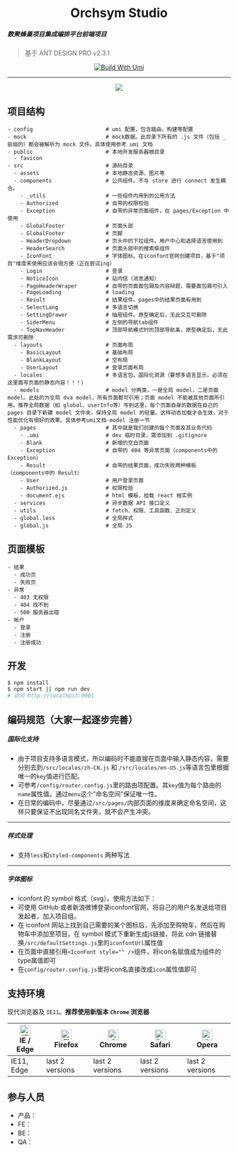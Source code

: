 <h1 align="center">Orchsym Studio</h1>
<h5>数聚蜂巢项目集成编排平台前端项目</h5>

> 基于 ANT DESIGN PRO v2.3.1

<div align="center">

[![Build With Umi](https://img.shields.io/badge/build%20with-umi-028fe4.svg?style=flat-square)](http://umijs.org/)
- - -
![](http://nifi.apache.org/assets/images/flow.png)

</div>

## 项目结构

```
- config                       # umi 配置，包含路由，构建等配置
- mock                         # mock数据。此目录下所有的 .js 文件（包括 _ 前缀的）都会被解析为 mock 文件。具体使用参考 umi 文档
- public                       # 本地开发服务器根目录
  - favicon
- src                          # 源码目录
  - assets                     # 本地静态资源、图片等
  - components                 # 公共组件。不与 store 进行 connect 发生耦合。
    - _utils                   # 一些组件内用到的公用方法
    - Authorized               # 自带的权限校验
    - Exception                # 自带的异常页面组件，在 pages/Exception 中使用
    - GlobalFooter             # 页面头部
    - GlobalFooter             # 页脚
    - HeaderDropdown           # 页头中的下拉组件。用户中心和选择语言使用到
    - HeaderSearch             # 页面头部中的搜索框组件
    - IconFont                 # 字体图标。在iconfont官网创建项目，基于"项目"维度来使用应该会很方便（正在尝试ing）
    - Login                    # 登录
    - NoticeIcon               # 站内信（消息通知）
    - PageHeaderWraper         # 自带的页面面包屑及内容辩题，需要面包屑可引入
    - PageLoading              # loading
    - Result                   # 结果组件。pages中的结果页面有用到
    - SelectLang               # 多语言切换
    - SettingDrawer            # 抽屉组件。原型确定后，无此交互可删除
    - SiderMenu                # 左侧的导航tab组件
    - TopNavHeader             # 顶部导航模式时的顶部导航条，原型确定后，无此需求可删除
  - layouts                    # 页面布局
    - BasicLayout              # 基础布局
    - BlankLayout              # 空布局
    - UserLayout               # 登录页面布局
  - locales                    # 多语言包，国际化资源（要想多语言显示，必须在这里面写页面的静态内容！！！）
  - models                     # model 分两类，一是全局 model，二是页面 model。此处的为全局 dva model，所有页面都可引用；页面 model 不能被其他页面所引用。推荐全局数据（如 global、userInfo等）写到这里，每个页面自身的数据在自己的 pages 目录下新建 model 文件夹，保持全局 model 的轻量。这样动态加载才会生效，对于性能优化有很好的效果。具体参考umi文档-model 注册一节
  - pages                      # 其中就是我们创建的每个页面及其业务代码
    - .umi                     # dev 临时目录，需添加到 .gitignore
    - Blank                    # 新增的空白页面
    - Exception                # 自带的 404 等异常页面（components中的 Exception）
    - Result                   # 自带的结果页面，成功失败两种模板（components中的 Result）
    - User                     # 用户登录页面
    - Authorized.js            # 权限校验
    - document.ejs             # html 模板，挂载 react 根实例
  - services                   # 异步数据 API 接口定义
  - utils                      # fetch、权限、工具函数、正则定义
  - global.less                # 全局样式
  - global.js                  # 全局 JS
```

## 页面模板

```
- 结果
  - 成功页
  - 失败页
- 异常
  - 403 无权限
  - 404 找不到
  - 500 服务器出错
- 帐户
  - 登录
  - 注册
  - 注册成功
```

## 开发
```bash
$ npm install
$ npm start || npm run dev
# 访问 http://localhost:9001
```
## 编码规范（大家一起逐步完善）
##### 国际化支持
- 由于项目支持多语言模式，所以编码时不能直接在页面中输入静态内容，需要分别去到`/src/locales/zh-CN.js` 和 `/src/locales/en-US.js`等语言包里根据唯一的`key`值进行匹配。
- 可参考`/config/router.config.js`里的路由项配置。其`key`值为每个路由的`name`属性值。通过`menu`这个"命名空间"保证唯一性。
- 在日常的编码中，尽量通过`/src/pages/`内部页面的维度来确定命名空间，这样只要保证不出现同名文件夹，就不会产生冲突。
- - -
##### 样式处理
- 支持`less`和`styled-components` 两种写法 
- - -
##### 字体图标
- iconfont 的 symbol 格式（svg）。使用方法如下：
- 可使用 GitHub 或者新浪微博登录iconfont官网，将自己的用户名发送给项目发起者，加入项目组。
- 在 iconfont 网站上找到自己需要的某个图标后，先添加至购物车，然后在购物车中添加至项目，在 symbol 模式下重新生成js链接，将此 cdn 链接替换`/src/defaultSettings.js`里的`iconfontUrl`属性值
- 在页面中直接引用`<IconFont style="" />`组件，将icon名赋值成为组件的type属值即可
- 在`config/router.config.js`里将icon名直接改成`icon`属性值即可
## 支持环境

现代浏览器及 `IE11`。**推荐使用新版本 `Chrome` 浏览器**

| [<img src="https://raw.githubusercontent.com/alrra/browser-logos/master/src/edge/edge_48x48.png" alt="IE / Edge" width="24px" height="24px" />](http://godban.github.io/browsers-support-badges/)</br>IE / Edge | [<img src="https://raw.githubusercontent.com/alrra/browser-logos/master/src/firefox/firefox_48x48.png" alt="Firefox" width="24px" height="24px" />](http://godban.github.io/browsers-support-badges/)</br>Firefox | [<img src="https://raw.githubusercontent.com/alrra/browser-logos/master/src/chrome/chrome_48x48.png" alt="Chrome" width="24px" height="24px" />](http://godban.github.io/browsers-support-badges/)</br>Chrome | [<img src="https://raw.githubusercontent.com/alrra/browser-logos/master/src/safari/safari_48x48.png" alt="Safari" width="24px" height="24px" />](http://godban.github.io/browsers-support-badges/)</br>Safari | [<img src="https://raw.githubusercontent.com/alrra/browser-logos/master/src/opera/opera_48x48.png" alt="Opera" width="24px" height="24px" />](http://godban.github.io/browsers-support-badges/)</br>Opera |
| --------- | --------- | --------- | --------- | --------- |
| IE11, Edge| last 2 versions| last 2 versions| last 2 versions| last 2 versions

## 参与人员
- 产品：
- FE：
- BE：
- QA：
